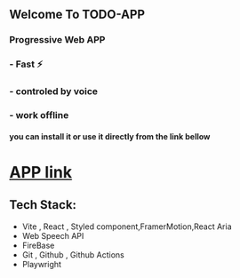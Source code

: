 ## Welcome To  TODO-APP
### Progressive Web  APP
### - Fast ⚡️ 
### - controled by voice
### - work offline


#### you can install it or use it directly from the link bellow


# [APP link](https://todomarwenlabidi.vercel.app/)

## Tech Stack:
- Vite , React , Styled component,FramerMotion,React Aria
- Web Speech API
- FireBase
- Git , Github , Github Actions
- Playwright
